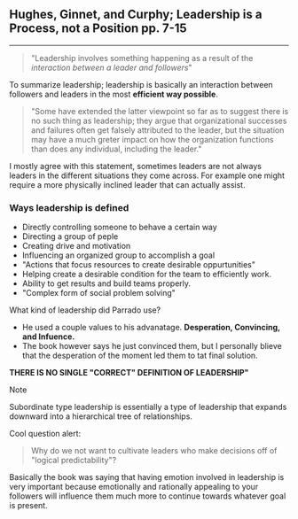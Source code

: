 ## Hughes, Ginnet, and Curphy; Leadership is a Process, not a Position pp. 7-15
---
> "Leadership involves something happening as a result of the _interaction between a leader and followers_"

To summarize leadership; leadership is basically an interaction between followers and leaders in the most **efficient way possible**.

> "Some have extended the latter viewpoint so far as to suggest there is no such thing as leadership; they argue that organizational successes and failures often get falsely attributed to the leader, but the situation may have a much greter impact on how the organization functions than does any individual, including the leader."

I mostly agree with this statement, sometimes leaders are not always leaders in the different situations they come across. For example one might require a more physically inclined leader that can actually assist. 

### Ways leadership is defined
* Directly controlling someone to behave a certain way
* Directing a group of peple
* Creating drive and motivation
* Influencing an organized group to accomplish a goal
* "Actions that focus resources to create desirable oppurtunities"
* Helping create a desirable condition for the team to efficiently work.
* Ability to get results and build teams properly.
* "Complex form of social problem solving"

What kind of leadership did Parrado use?
- He used a couple values to his advanatage. **Desperation, Convincing, and Infuence.**
- The book however says he just convinced them, but I personally blieve that the desperation of the moment led them to tat final solution.

**THERE IS NO SINGLE "CORRECT" DEFINITION OF LEADERSHIP"**

> [!NOTE]
> Subordinate type leadership is essentially a type of leadership that expands downward into a hierarchical tree of relationships.

Cool question alert:
> Why do we not want to cultivate leaders who make decisions off of "logical predictability"?

Basically the book was saying that having emotion involved in leadership is very important because emotionally and rationally appealing to your followers will influence them much more to continue towards whatever goal is present.




